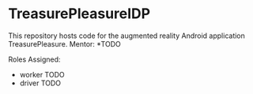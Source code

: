 # TreasurePleasureIDP
This repository hosts code for the augmented reality
Android application TreasurePleasure.
Mentor: *TODO

Roles Assigned:
   * worker TODO
   * driver TODO

